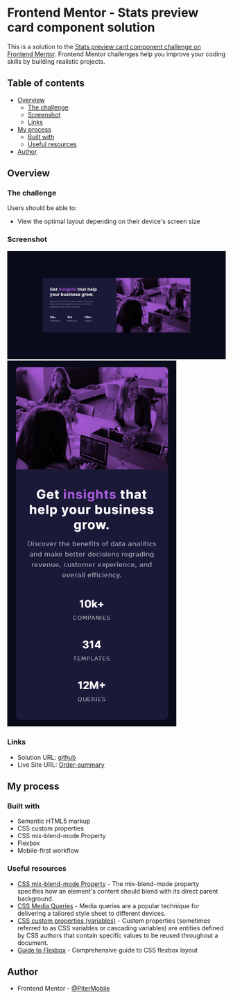 # Frontend Mentor - Stats preview card component solution

This is a solution to the [Stats preview card component challenge on Frontend Mentor](https://www.frontendmentor.io/challenges/stats-preview-card-component-8JqbgoU62). Frontend Mentor challenges help you improve your coding skills by building realistic projects.

## Table of contents

- [Overview](#overview)
  - [The challenge](#the-challenge)
  - [Screenshot](#screenshot)
  - [Links](#links)
- [My process](#my-process)
  - [Built with](#built-with)
  - [Useful resources](#useful-resources)
- [Author](#author)

## Overview

### The challenge

Users should be able to:

- View the optimal layout depending on their device's screen size

### Screenshot

![Mobile design](screenshot/Screenshot_desktop.png)
![Desctop design](screenshot/Screenshot_mobile.png)

### Links

- Solution URL: [github](https://github.com/PiterMobile/Challenge/tree/master/Stats-preview-card)
- Live Site URL: [Order-summary](https://pitermobile.github.io/Challenge/Stats-preview-card/)

## My process

### Built with

- Semantic HTML5 markup
- CSS custom properties
- CSS mix-blend-mode Property
- Flexbox
- Mobile-first workflow

### Useful resources

- [CSS mix-blend-mode Property](https://www.w3schools.com/cssref/pr_mix-blend-mode.asp) - The mix-blend-mode property specifies how an element's content should blend with its direct parent background.
- [CSS Media Queries](https://www.w3schools.com/Css/css3_mediaqueries_ex.asp) - Media queries are a popular technique for delivering a tailored style sheet to different devices.
- [CSS custom properties (variables)](https://developer.mozilla.org/en-US/docs/Web/CSS/Using_CSS_custom_properties) - Custom properties (sometimes referred to as CSS variables or cascading variables) are entities defined by CSS authors that contain specific values to be reused throughout a document.
- [Guide to Flexbox](https://css-tricks.com/snippets/css/a-guide-to-flexbox/) - Comprehensive guide to CSS flexbox layout

## Author

- Frontend Mentor - [@PiterMobile](https://www.frontendmentor.io/profile/PiterMobile)
